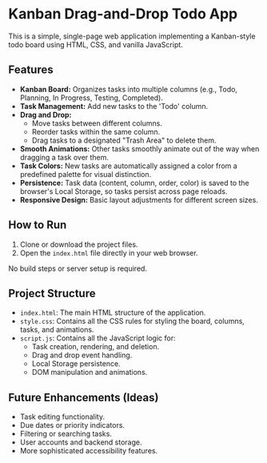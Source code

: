 # Kanban Drag-and-Drop Todo App

This is a simple, single-page web application implementing a Kanban-style todo board using HTML, CSS, and vanilla JavaScript.

## Features

*   **Kanban Board:** Organizes tasks into multiple columns (e.g., Todo, Planning, In Progress, Testing, Completed).
*   **Task Management:** Add new tasks to the 'Todo' column.
*   **Drag and Drop:**
    *   Move tasks between different columns.
    *   Reorder tasks within the same column.
    *   Drag tasks to a designated "Trash Area" to delete them.
*   **Smooth Animations:** Other tasks smoothly animate out of the way when dragging a task over them.
*   **Task Colors:** New tasks are automatically assigned a color from a predefined palette for visual distinction.
*   **Persistence:** Task data (content, column, order, color) is saved to the browser's Local Storage, so tasks persist across page reloads.
*   **Responsive Design:** Basic layout adjustments for different screen sizes.

## How to Run

1.  Clone or download the project files.
2.  Open the `index.html` file directly in your web browser.

No build steps or server setup is required.

## Project Structure

*   `index.html`: The main HTML structure of the application.
*   `style.css`: Contains all the CSS rules for styling the board, columns, tasks, and animations.
*   `script.js`: Contains all the JavaScript logic for:
    *   Task creation, rendering, and deletion.
    *   Drag and drop event handling.
    *   Local Storage persistence.
    *   DOM manipulation and animations.

## Future Enhancements (Ideas)

*   Task editing functionality.
*   Due dates or priority indicators.
*   Filtering or searching tasks.
*   User accounts and backend storage.
*   More sophisticated accessibility features. 
